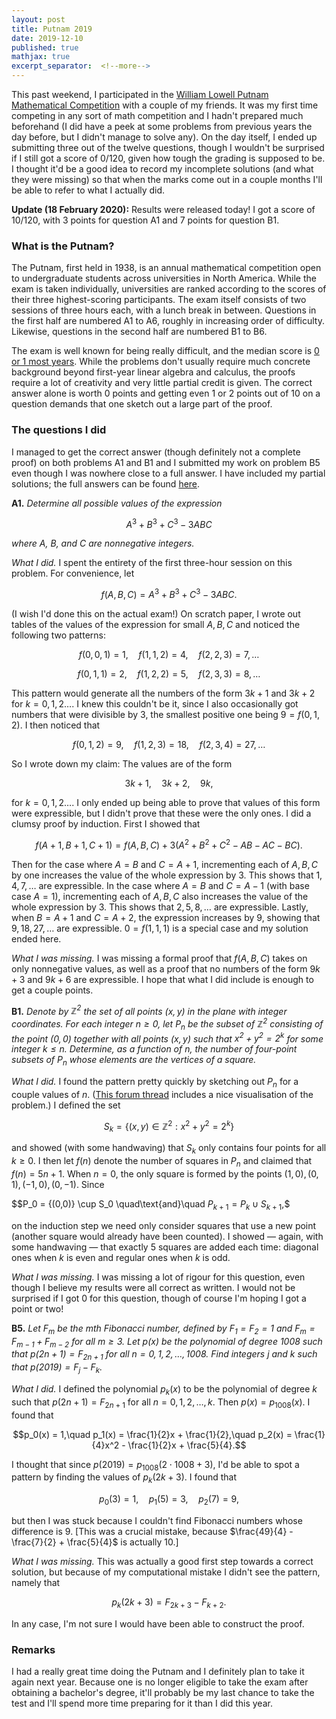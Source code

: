 ```yaml
---
layout: post
title: Putnam 2019
date: 2019-12-10
published: true
mathjax: true
excerpt_separator:  <!--more-->
---
```


This past weekend, I participated in the [William Lowell Putnam Mathematical Competition](https://www.maa.org/math-competitions/putnam-competition) with a couple of my friends. It was my first time competing in any sort of math competition and I hadn't prepared much beforehand (I did have a peek at some problems from previous years the day before, but I didn't manage to solve any). On the day itself, I ended up submitting three out of the twelve questions, though I wouldn't be surprised if I still got a score of 0/120, given how tough the grading is supposed to be. I thought it'd be a good idea to record my incomplete solutions (and what they were missing) so that when the marks come out in a couple months I'll be able to refer to what I actually did.
<!--more-->

__Update (18 February 2020):__ Results were released today! I got a score of 10/120, with 3 points for question A1 and 7 points for question B1.

### What is the Putnam?

The Putnam, first held in 1938, is an annual mathematical competition open to undergraduate students across universities in North America. While the exam is taken individually, universities are ranked according to the scores of their three highest-scoring participants. The exam itself consists of two sessions of three hours each, with a lunch break in between. Questions in the first half are numbered A1 to A6, roughly in increasing order of difficulty. Likewise, questions in the second half are numbered B1 to B6.

The exam is well known for being really difficult, and the median score is [0 or 1 most years](https://artofproblemsolving.com/community/c7t310571f7h1595446_putnam_2017_results). While the problems don't usually require much concrete background beyond first-year linear algebra and calculus, the proofs require a lot of creativity and very little partial credit is given. The correct answer alone is worth 0 points and getting even 1 or 2 points out of 10 on a question demands that one sketch out a large part of the proof.

### The questions I did

I managed to get the correct answer (though definitely not a complete proof) on both problems A1 and B1 and I submitted my work on problem B5 even though I was nowhere close to a full answer. I have included my partial solutions; the full answers can be found [here](https://kskedlaya.org/putnam-archive/).

__A1.__ _Determine all possible values of the expression_

$$A^3 + B^3 + C^3 - 3ABC$$

_where $A$, $B$, and $C$ are nonnegative integers._

_What I did._ I spent the entirety of the first three-hour session on this problem. For convenience, let

$$f(A,B,C) = A^3 + B^3 + C^3 - 3ABC.$$

(I wish I'd done this on the actual exam!) On scratch paper, I wrote out tables of the values of the expression for small $A,B,C$ and noticed the following two patterns:

$$f(0,0,1) = 1,\quad f(1,1,2) = 4,\quad f(2,2,3) = 7,\ldots$$

$$f(0,1,1) = 2,\quad f(1,2,2) = 5,\quad f(2,3,3) = 8,\ldots$$

This pattern would generate all the numbers of the form $3k + 1$ and $3k + 2$ for $k = 0,1,2\ldots$. I knew this couldn't be it, since I also occasionally got numbers that were divisible by 3, the smallest positive one being $9 = f(0,1,2)$. I then noticed that

$$f(0,1,2) = 9,\quad f(1,2,3) = 18,\quad f(2,3,4) = 27,\ldots$$

So I wrote down my claim: The values are of the form

$$3k + 1,\quad 3k + 2,\quad 9k,$$

for $k = 0,1,2\ldots$. I only ended up being able to prove that values of this form were expressible, but I didn't prove that these were the only ones. I did a clumsy proof by induction. First I showed that

$$f(A+1, B+1, C+1) = f(A,B,C) + 3(A^2 + B^2 + C^2 - AB - AC - BC).$$

Then for the case where $A = B$ and $C = A+1$, incrementing each of $A, B, C$ by one increases the value of the whole expression by $3$. This shows that $1,4,7,\ldots$ are expressible. In the case where $A = B$ and $C = A-1$ (with base case $A = 1$), incrementing each of $A,B,C$ also increases the value of the whole expression by $3$. This shows that $2,5,8,\ldots$ are expressible. Lastly, when $B = A + 1$ and $C = A+2$, the expression increases by $9$, showing that $9,18,27,\ldots$ are expressible. $0 = f(1,1,1)$ is a special case and my solution ended here.

_What I was missing._ I was missing a formal proof that $f(A,B,C)$ takes on only nonnegative values, as well as a proof that no numbers of the form $9k + 3$ and $9k+6$ are expressible. I hope that what I did include is enough to get a couple points.

__B1.__ _Denote by $\mathbb{Z}^2$ the set of all points $(x,y)$ in the plane with integer coordinates. For each integer $n\geq 0$, let $P_n$ be the subset of $\mathbb{Z}^2$ consisting of the point $(0,0)$ together with all points $(x,y)$ such that $x^2 + y^2 = 2^k$ for some integer $k\leq n$. Determine, as a function of $n$, the number of four-point subsets of $P_n$ whose elements are the vertices of a square._

_What I did._ I found the pattern pretty quickly by sketching out $P_n$ for a couple values of $n$. ([This forum thread](https://artofproblemsolving.com/community/c7t441f7h1966348_2019_putnam_b1) includes a nice visualisation of the problem.) I defined the set

$$S_k = \{(x,y) \in \mathbb{Z}^2 : x^2 + y^2 = 2^k\}$$

and showed (with some handwaving) that $S_k$ only contains four points for all $k\geq 0$. I then let $f(n)$ denote the number of squares in $P_n$ and claimed that $f(n) = 5n + 1$. When $n = 0$, the only square is formed by the points $(1,0), (0,1), (-1, 0), (0, -1)$. Since

$$P_0 = \{(0,0)\} \cup S_0 \quad\text{and}\quad $P_{k+1} = P_k \cup S_{k+1},$$

on the induction step we need only consider squares that use a new point (another square would already have been counted). I showed &mdash; again, with some handwaving &mdash; that exactly 5 squares are added each time: diagonal ones when $k$ is even and regular ones when $k$ is odd.

_What I was missing._ I was missing a lot of rigour for this question, even though I believe my results were all correct as written. I would not be surprised if I got 0 for this question, though of course I'm hoping I got a point or two!

__B5.__ <i>Let $F_m$ be the $m$th Fibonacci number, defined by $F_1 = F_2 = 1$ and $F_m = F_{m-1} + F_{m-2}$ for all $m\geq 3$. Let $p(x)$ be the polynomial of degree $1008$ such that $p(2n+1) = F_{2n+1}$ for all $n = 0,1,2,\ldots,1008$. Find integers $j$ and $k$ such that $p(2019) = F_j - F_k$.</i>

_What I did._ I defined the polynomial $p_k(x)$ to be the polynomial of degree $k$ such that $p(2n+1) = F_{2n+1}$ for all $n= 0,1,2,\ldots,k$. Then $p(x) = p_{1008}(x)$. I found that

$$p_0(x) = 1,\quad p_1(x) = \frac{1}{2}x + \frac{1}{2},\quad p_2(x) = \frac{1}{4}x^2 - \frac{1}{2}x + \frac{5}{4}.$$

I thought that since $p(2019) = p_{1008}(2\cdot 1008 + 3)$, I'd be able to spot a pattern by finding the values of $p_k(2k+3)$. I found that

$$p_0(3) = 1,\quad p_1(5) = 3,\quad p_2(7) = 9,$$

but then I was stuck because I couldn't find Fibonacci numbers whose difference is 9. [This was a crucial mistake, because $\frac{49}{4} - \frac{7}{2} + \frac{5}{4}$ is actually 10.]

_What I was missing._ This was actually a good first step towards a correct solution, but because of my computational mistake I didn't see the pattern, namely that

$$p_k(2k+3) = F_{2k+3} - F_{k+2}.$$

In any case, I'm not sure I would have been able to construct the proof.

### Remarks

I had a really great time doing the Putnam and I definitely plan to take it again next year. Because one is no longer eligible to take the exam after obtaining a bachelor's degree, it'll probably be my last chance to take the test and I'll spend more time preparing for it than I did this year.

